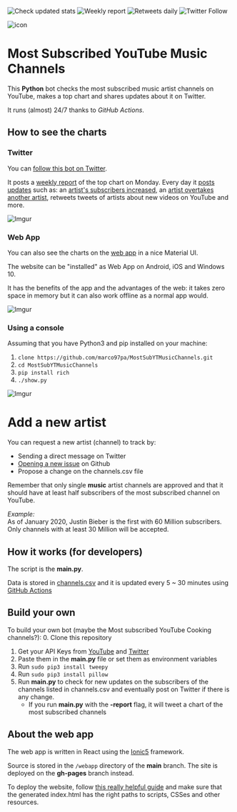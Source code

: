 ![Check updated stats](https://github.com/marco97pa/MostSubYTMusicChannels/workflows/Check%20updated%20stats/badge.svg)
![Weekly report](https://github.com/marco97pa/MostSubYTMusicChannels/workflows/Weekly%20report/badge.svg)
![Retweets daily](https://github.com/marco97pa/MostSubYTMusicChannels/workflows/Retweets%20daily/badge.svg)
![Twitter Follow](https://img.shields.io/twitter/follow/mostSubYTMusic?style=social)

![icon](https://pbs.twimg.com/profile_images/1321082040842887168/ndA1-fPV_200x200.jpg)

# Most Subscribed YouTube Music Channels

This **Python** bot checks the most subscribed music artist channels on YouTube, makes a top chart and shares updates about it on Twitter. 

It runs (almost) 24/7 thanks to *GitHub Actions*.


## How to see the charts

### Twitter

You can [follow this bot on Twitter](https://twitter.com/mostSubYTMusic?s=09).

It posts a [weekly report](https://github.com/marco97pa/MostSubYTMusicChannels/blob/master/.github/workflows/report.yml) of the top chart on Monday. Every day it [posts updates](https://github.com/marco97pa/MostSubYTMusicChannels/blob/master/.github/workflows/main.yml) such as: an [artist's subscribers increased](https://twitter.com/mostSubYTMusic/status/1340295837105217539), an [artist overtakes another artist](https://twitter.com/mostSubYTMusic/status/1339601270781308930?s=20), retweets tweets of artists about new videos on YouTube and more.

![Imgur](https://imgur.com/kuWkTOq.jpg)

### Web App

You can also see the charts on the [web app](https://marco97pa.github.io/MostSubYTMusicChannels/) in a nice Material UI.

The website can be "installed" as Web App on Android, iOS and Windows 10.

It has the benefits of the app and the advantages of the web: it takes zero space in memory but it can also work offline as a normal app would.

![Imgur](https://imgur.com/vKQvMhM.jpg)

### Using a console

Assuming that you have Python3 and pip installed on your machine:
1. `clone https://github.com/marco97pa/MostSubYTMusicChannels.git`
2. `cd MostSubYTMusicChannels`
3. `pip install rich`
4. `./show.py` 

![Imgur](https://imgur.com/8w0X2oc.jpg)

# Add a new artist
You can request a new artist (channel) to track by:
- Sending a direct message on Twitter
- [Opening a new issue](https://github.com/marco97pa/MostSubYTMusicChannels/issues/new) on Github
- Propose a change on the channels.csv file

Remember that only single **music** artist channels are approved and that it should have at least half subscribers of the most subscribed channel on YouTube.

*Example:*  
As of January 2020, Justin Bieber is the first with 60 Million subscribers.  
Only channels with at least 30 Million will be accepted.

## How it works (for developers)

The script is the **main.py**.

Data is stored in [channels.csv](https://github.com/marco97pa/MostSubYTMusicChannels/blob/master/channels.csv) and it is updated every 5 ~ 30 minutes using [GitHub Actions](https://github.com/marco97pa/MostSubYTMusicChannels/blob/master/.github/workflows/)


## Build your own
To build your own bot (maybe the Most subscribed YouTube Cooking channels?):
0. Clone this repository
1. Get your API Keys from [YouTube](https://developers.google.com/youtube/v3/getting-started) and [Twitter](https://developer.twitter.com/en/docs)
2. Paste them in the **main.py** file or set them as environment variables
3. Run `sudo pip3 install tweepy`
4. Run `sudo pip3 install pillow`
5. Run **main.py** to check for new updates on the subscribers of the channels listed in channels.csv and eventually post on Twitter if there is any change.
   - If you run **main.py** with the **-report** flag, it will tweet a chart of the most subscribed channels

## About the web app
The web app is written in React using the [Ionic5](https://ionicframework.com/) framework.

Source is stored in the `/webapp` directory of the **main** branch.
The site is deployed on the **gh-pages** branch instead.

To deploy the website, follow [this really helpful guide](https://github.com/gitname/react-gh-pages) and make sure that the generated index.html has the right paths to scripts, CSSes and other resources.
